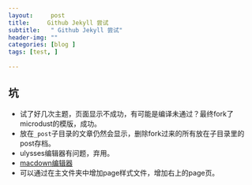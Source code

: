 ```yaml
---
layout:     post
title:     Github Jekyll 尝试
subtitle:   " Github Jekyll 尝试"
header-img: ""
categories: [blog ]
tags: [test, ]
 
---
```


## 坑
- 试了好几次主题，页面显示不成功，有可能是编译未通过？最终fork了microdust的模版，成功。
- 放在`_post`子目录的文章仍然会显示，删除fork过来的所有放在子目录里的post存档。
- ulysses编辑器有问题，弃用。
- [macdown编辑器][1]
- 可以通过在主文件夹中增加page样式文件，增加右上的page页。

[1]:	https://uranusjr.com/work/